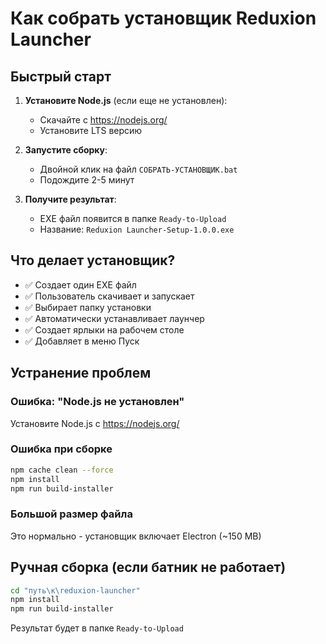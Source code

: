 # Как собрать установщик Reduxion Launcher

## Быстрый старт

1. **Установите Node.js** (если еще не установлен):
   - Скачайте с https://nodejs.org/
   - Установите LTS версию

2. **Запустите сборку**:
   - Двойной клик на файл `СОБРАТЬ-УСТАНОВЩИК.bat`
   - Подождите 2-5 минут

3. **Получите результат**:
   - EXE файл появится в папке `Ready-to-Upload`
   - Название: `Reduxion Launcher-Setup-1.0.0.exe`

## Что делает установщик?

- ✅ Создает один EXE файл
- ✅ Пользователь скачивает и запускает
- ✅ Выбирает папку установки
- ✅ Автоматически устанавливает лаунчер
- ✅ Создает ярлыки на рабочем столе
- ✅ Добавляет в меню Пуск

## Устранение проблем

### Ошибка: "Node.js не установлен"
Установите Node.js с https://nodejs.org/

### Ошибка при сборке
```bash
npm cache clean --force
npm install
npm run build-installer
```

### Большой размер файла
Это нормально - установщик включает Electron (~150 MB)

## Ручная сборка (если батник не работает)

```bash
cd "путь\к\reduxion-launcher"
npm install
npm run build-installer
```

Результат будет в папке `Ready-to-Upload`
